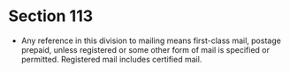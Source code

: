 # Section 113

- Any reference in this division to mailing means first-class mail, postage prepaid, unless registered or some other form of mail is specified or permitted. Registered mail includes certified mail.